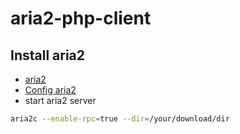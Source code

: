 aria2-php-client
================

## Install aria2

* [aria2](http://aria2.sourceforge.net/)
* [Config aria2](http://aria2.sourceforge.net/manual/en/html/aria2c.html#environment)
* start aria2 server
```sh
aria2c --enable-rpc=true --dir=/your/download/dir
```



